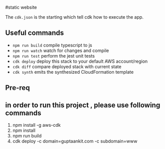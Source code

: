 #static website

The `cdk.json` is the starting which tell cdk how to execute the app. 

## Useful commands

 * `npm run build`   compile typescript to js
 * `npm run watch`   watch for changes and compile
 * `npm run test`    perform the jest unit tests
 * `cdk deploy`      deploy this stack to your default AWS account/region
 * `cdk diff`        compare deployed stack with current state
 * `cdk synth`       emits the synthesized CloudFormation template


## Pre-req



 ## in order to run this project , please use following commands 
1) npm install -g aws-cdk
2) npm install
3) npm run build
4) cdk deploy -c domain=guptaankit.com -c subdomain=www
